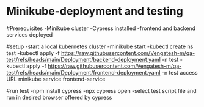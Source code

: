 # Minikube-deployment and testing

#Prerequisites
-Minikube cluster
-Cypress installed
-frontend and backend services deployed

#setup
-start a local kubernetes cluster
-minikube start
-kubectl create ns test
-kubectl apply -f https://raw.githubusercontent.com/Vengatesh-m/qa-test/refs/heads/main/Deployment/backend-deployment.yaml -n test
-kubectl apply -f https://raw.githubusercontent.com/Vengatesh-m/qa-test/refs/heads/main/Deployment/frontend-deployment.yaml -n test
access URL
minikube service frontend-service

#run test
-npm install cypress
-npx cypress open
-select test script file and run in desired browser offered by cypress
